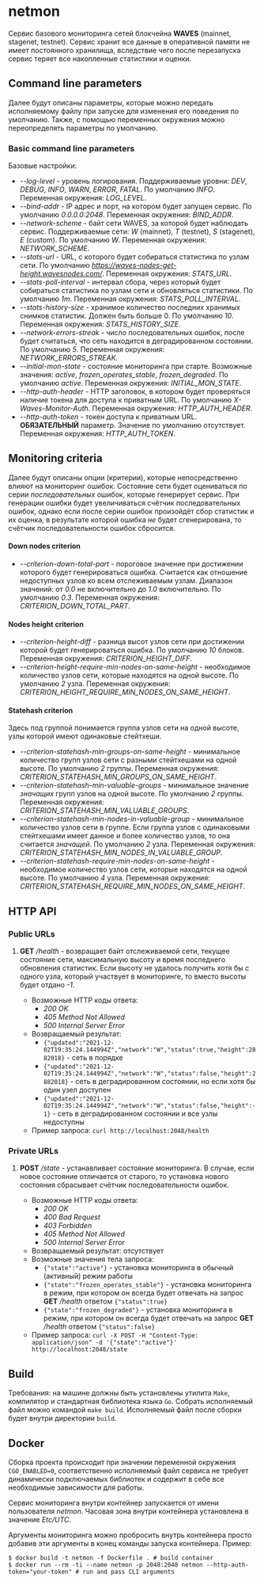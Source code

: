 # netmon

Сервис базового мониторинга сетей блокчейна **WAVES** (mainnet, stagenet, testnet). Сервис хранит все данные в
оперативной памяти не имеет постоянного хранилища, вследствие чего после перезапуска сервис теряет все накопленные
статистики и оценки.

## Command line parameters

Далее будут описаны параметры, которые можно передать исполняемому файлу при запуске для изменения его поведения по
умолчанию. Также, с помощью переменных окружения можно переопределять параметры по умолчанию.

### Basic command line parameters

Базовые настройки:

- _--log-level_ - уровень логирования. Поддерживаемые уровни:  _DEV_, _DEBUG_, _INFO_, _WARN_, _ERROR_, _FATAL_. По
  умолчанию _INFO_. Переменная окружения: _LOG_LEVEL_.
- _--bind-addr_ - IP адрес и порт, на котором будет запущен сервис. По умолчанию _0.0.0.0:2048_. Переменная окружения:
  _BIND_ADDR_.
- _--network-scheme_ - байт сети WAVES, за которой будет наблюдать сервис. Поддерживаемые сети: _W_ (mainnet),
  _T_ (testnet), _S_ (stagenet), _E_ (custom). По умолчанию _W_. Переменная окружения: _NETWORK_SCHEME_.
- _--stats-url_ - URL, с которого будет собираться статистика по узлам сети. По
  умолчанию _https://waves-nodes-get-height.wavesnodes.com/_. Переменная окружения: _STATS_URL_.
- _--stats-poll-interval_ - интервал сбора, через который будет собираться статистика по узлам сети и обновляться
  статистики. По умолчанию _1m_. Переменная окружения: _STATS_POLL_INTERVAL_.
- _--stats-history-size_ - хранимое количество последних хранимых снимков статистик. Должен быть больше 0. По
  умолчанию _10_. Переменная окружения: _STATS_HISTORY_SIZE_.
- _--network-errors-streak_ - число последовательных ошибок, после будет считаться, что сеть находится в деградированном
  состоянии. По умолчанию _5_. Переменная окружения: _NETWORK_ERRORS_STREAK_.
- _--initial-mon-state_ - состояние мониторинга при старте. Возможные значения: _active_, _frozen_operates_stable_,
  _frozen_degraded_. По умолчанию _active_. Переменная окружения: _INITIAL_MON_STATE_.
- _--http-auth-header_ - HTTP заголовок, в котором будет проверяться наличие токена для доступа к приватным URL. По
  умолчанию _X-Waves-Monitor-Auth_. Переменная окружения: _HTTP_AUTH_HEADER_.
- _--http-auth-token_ - токен доступа к приватным URL. **ОБЯЗАТЕЛЬНЫЙ** параметр. Значение по умолчанию отсутствует.
  Переменная окружения: _HTTP_AUTH_TOKEN_.

## Monitoring criteria

Далее будут описаны опции (критерии), которые непосредственно влияют на мониторинг ошибок. Состояние сети будет
оцениваться по серии *последовательных* ошибок, которые генерирует сервис. При генерации ошибки будет увеличиваться
счётчик последовательных ошибок, однако если после серии ошибок произойдёт сбор статистик и их оценка, в результате
которой ошибка *не* будет сгенерирована, то счётчик последовательности ошибок сбросится.

#### Down nodes criterion

- _--criterion-down-total-part_ - пороговое значение при достижении которого будет генерироваться ошибка. Считается как
  отношение недоступных узлов ко всем отслеживаемым узлам. Диапазон значений: от _0.0_ не включительно до _1.0_
  включительно. По умолчанию _0.3_. Переменная окружения: _CRITERION_DOWN_TOTAL_PART_.

#### Nodes height criterion

- _--criterion-height-diff_ - разница высот узлов сети при достижении которой будет генерироваться ошибка. По
  умолчанию _10_ блоков. Переменная окружения: _CRITERION_HEIGHT_DIFF_.
- _--criterion-height-require-min-nodes-on-same-height_ - необходимое количество узлов сети, которые находятся на одной
  высоте. По умолчанию _2_ узла. Переменная окружения: _CRITERION_HEIGHT_REQUIRE_MIN_NODES_ON_SAME_HEIGHT_.

#### Statehash criterion

Здесь под группой понимается группа узлов сети на одной высоте, узлы которой имеют одинаковые стейтхеши.

- _--criterion-statehash-min-groups-on-same-height_ - минимальное количество групп узлов сети с разными стейтхешами на
  одной высоте. По умолчанию _2_ группы. Переменная окружения: _CRITERION_STATEHASH_MIN_GROUPS_ON_SAME_HEIGHT_.
- _--criterion-statehash-min-valuable-groups_ - минимальное значение _значащих_ групп узлов на одной высоте. По
  умолчанию _2_ группы. Переменная окружения: _CRITERION_STATEHASH_MIN_VALUABLE_GROUPS_.
- _--criterion-statehash-min-nodes-in-valuable-group_ - минимальное количество узлов сети в группе. Если группа узлов с
  одинаковыми стейтхешами имеет данное и более количество узлов, то она считается _значащей_. По умолчанию _2_ узла.
  Переменная окружения: _CRITERION_STATEHASH_MIN_NODES_IN_VALUABLE_GROUP_.
- _--criterion-statehash-require-min-nodes-on-same-height_ - необходимое количество узлов сети, которые находятся на
  одной высоте. По умолчанию _4_ узла. Переменная окружения: _CRITERION_STATEHASH_REQUIRE_MIN_NODES_ON_SAME_HEIGHT_.

## HTTP API

### Public URLs

1) **GET** _/health_ - возвращает байт отслеживаемой сети, текущее состояние сети, максимальную высоту и время
   последнего обновления статистик. Если высоту не удалось получить хотя бы с одного узла, который участвует в
   мониторинге, то вместо высоты будет отдано _-1_.

    - Возможные HTTP коды ответа:
        - _200 OK_
        - _405 Method Not Allowed_
        - _500 Internal Server Error_
    - Возвращаемый результат:
        - `{"updated":"2021-12-02T19:35:24.144994Z","network":"W","status":true,"height":2882018}` - сеть в порядке
        - `{"updated":"2021-12-02T19:35:24.144994Z","network":"W","status":false,"height":2882018}` - сеть в
          деградированном состоянии, но если хотя бы один узел доступен
        - `{"updated":"2021-12-02T19:35:24.144994Z","network":"W","status":false,"height":-1}` - сеть в деградированном
          состоянии и все узлы недоступны
    - Пример запроса: `curl http://localhost:2048/health`

### Private URLs

1) **POST** _/state_ - устанавливает состояние мониторинга. В случае, если новое состояние отличается от старого, то
   установка нового состояния сбрасывает счётчик последовательности ошибок.

    - Возможные HTTP коды ответа:
        - _200 OK_
        - _400 Bad Request_
        - _403 Forbidden_
        - _405 Method Not Allowed_
        - _500 Internal Server Error_
    - Возвращаемый результат: отсутствует
    - Возможные значения тела запроса:
        - `{"state":"active"}` - установка мониторинга в обычный (активный) режим работы
        - `{"state":"frozen_operates_stable"}` - установка мониторинга в режим, при котором он всегда будет отвечать на
          запрос **GET** _/health_ ответом  `{"status":true}`
        - `{"state":"frozen_degraded"}` - установка мониторинга в режим, при котором он всегда будет отвечать на
          запрос **GET** _/health_ ответом  `{"status":false}`
    - Пример
      запроса: `curl -X POST -H "Content-Type: application/json" -d '{"state":"active"}' http://localhost:2048/state`

## Build

Требования: на машине должны быть установлены утилита `Make`, компилятор и стандартная библиотека языка `Go`. Собрать
исполняемый файл можно командой `make build`. Исполняемый файл после сборки будет внутри директории `build`.

## Docker

Сборка проекта происходит при значении переменной окружения `CGO_ENABLED=0`, соответственно исполняемый файл сервиса не
требует динамически подключаемых библиотек и содержит в себе все необходимые зависимости для работы.

Сервис мониторинга внутри контейнер запускается от имени пользователя _netmon_. Часовая зона внутри контейнера
установлена в значение _Etc/UTC_.

Аргументы мониторинга можно пробросить внутрь контейнера просто добавив эти аргументы в конец команды запуска
контейнера. Пример:

```shell
$ docker build -t netmon -f Dockerfile . # build container
$ docker run --rm -ti --name netmon -p 2048:2048 netmon --http-auth-token="your-token" # run and pass CLI arguments
```
